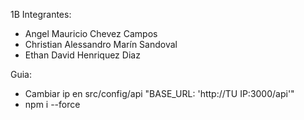 1B
Integrantes:
- Angel Mauricio Chevez Campos
- Christian Alessandro Marín Sandoval
- Ethan David Henriquez Diaz

Guia:
- Cambiar ip en src/config/api "BASE_URL: 'http://TU IP:3000/api'"
- npm i --force
